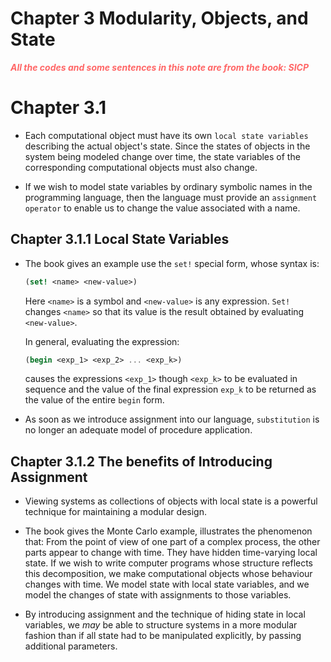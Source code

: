 # Chapter 3 Modularity, Objects, and State

<p style="color:#FF6666; font-weight: bold; font-style: italic"> All the codes and some sentences in 
this note are from the book: SICP <p>

# Chapter 3.1 

- Each computational object must have its own `local state variables` describing the actual object's 
state. Since the states of objects in the system being modeled change over time, the state variables
of the corresponding computational objects must also change. 

- If we wish to model state variables by ordinary symbolic names in the programming language, then
the language must provide an `assignment operator` to enable us to change the value associated with 
a name.

## Chapter 3.1.1 Local State Variables

- The book gives an example use the `set!` special form, whose syntax is:
  ```scheme
  (set! <name> <new-value>)
  ```
  Here `<name>` is a symbol and `<new-value>` is any expression. `Set!` changes `<name>` so that its
  value is the result obtained by evaluating `<new-value>`.
  
  In general, evaluating the expression:
  ```scheme
  (begin <exp_1> <exp_2> ... <exp_k>)
  ```
  causes the expressions `<exp_1>` though `<exp_k>` to be evaluated in sequence and the value of the
  final expression `exp_k` to be returned as the value of the entire `begin` form.

- As soon as we introduce assignment into our language, `substitution` is no longer an adequate 
  model of procedure application.

## Chapter 3.1.2 The benefits of Introducing Assignment

- Viewing systems as collections of objects with local state is a powerful technique for maintaining
a modular design.

- The book gives the Monte Carlo example, illustrates the phenomenon that: From the point of view of
one part of a complex process, the other parts appear to change with time. They have hidden 
time-varying local state. If we wish to write computer programs whose structure reflects this
decomposition, we make computational objects whose behaviour changes with time. We model state with 
local state variables, and we model the changes of state with assignments to those variables.

- By introducing assignment and the technique of hiding state in local variables, we *may* be able 
to structure systems in a more modular fashion than if all state had to be manipulated explicitly, 
by passing additional parameters.


